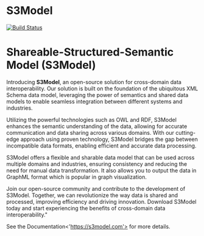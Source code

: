 # S3Model

[![Build Status](https://travis-ci.com/twcook/S3Model.svg?branch=master)](https://travis-ci.com/twcook/S3Model)

Shareable-Structured-Semantic Model (S3Model)
=============================================

Introducing **S3Model**, an open-source solution for cross-domain data interoperability. Our solution is built on the foundation of the ubiquitous XML Schema data model, leveraging the power of semantics and shared data models to enable seamless integration between different systems and industries.

Utilizing the powerful technologies such as OWL and RDF, S3Model enhances the semantic understanding of the data, allowing for accurate communication and data sharing across various domains. With our cutting-edge approach using proven technology, S3Model bridges the gap between incompatible data formats, enabling efficient and accurate data processing.

S3Model offers a flexible and sharable data model that can be used across multiple domains and industries, ensuring consistency and reducing the need for manual data transformation. It also allows you to output the data in GraphML format which is popular in graph visualization.

Join our open-source community and contribute to the development of S3Model. Together, we can revolutionize the way data is shared and processed, improving efficiency and driving innovation. Download S3Model today and start experiencing the benefits of cross-domain data interoperability."

See the Documentation<'https://s3model.com'> for more details.

